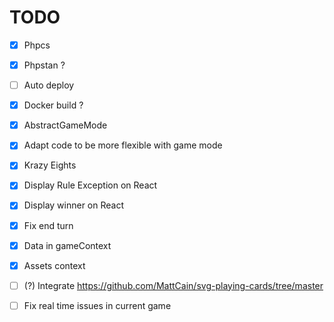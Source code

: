 # TODO

- [X] Phpcs
- [X] Phpstan ?
- [ ] Auto deploy
- [X] Docker build ?

- [X] AbstractGameMode
- [X] Adapt code to be more flexible with game mode
- [X] Krazy Eights

- [X] Display Rule Exception on React
- [X] Display winner on React
- [X] Fix end turn
- [X] Data in gameContext
- [X] Assets context

- [ ] (?) Integrate https://github.com/MattCain/svg-playing-cards/tree/master

- [ ] Fix real time issues in current game
